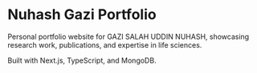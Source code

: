 # Nuhash Gazi Portfolio

Personal portfolio website for GAZI SALAH UDDIN NUHASH, showcasing research work, publications, and expertise in life sciences.

Built with Next.js, TypeScript, and MongoDB.
